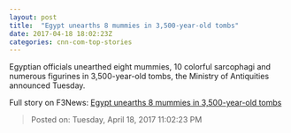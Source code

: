 ```yaml
---
layout: post
title:  "Egypt unearths 8 mummies in 3,500-year-old tombs"
date: 2017-04-18 18:02:23Z
categories: cnn-com-top-stories
---
```


Egyptian officials unearthed eight mummies, 10 colorful sarcophagi and numerous figurines in 3,500-year-old tombs, the Ministry of Antiquities announced Tuesday.


Full story on F3News: [Egypt unearths 8 mummies in 3,500-year-old tombs](http://www.f3nws.com/n/Ux3kpC)

> Posted on: Tuesday, April 18, 2017 11:02:23 PM
